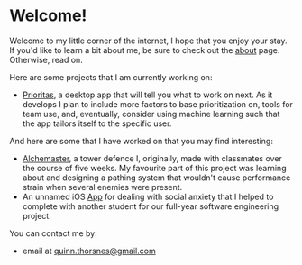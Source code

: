 <head>
<title>Home</title>
</head>

# Welcome!
Welcome to my little corner of the internet, I hope that you enjoy your stay.
If you'd like to learn a bit about me, be sure to check out the [about](about.md) page.
Otherwise, read on.

Here are some projects that I am currently working on:
* [Prioritas](https://github.com/Sionth/Prioritas), a desktop app that will tell you what to work on next. As it develops I plan to include more factors to base prioritization on, tools for team use, and, eventually, consider using machine learning such that the app tailors itself to the specific user.

And here are some that I have worked on that you may find interesting:
* [Alchemaster](Alchemaster/Alchemaster_Old/index.html), a tower defence I, originally, made with classmates over the course of five weeks. My favourite part of this project was learning about and designing a pathing system that wouldn't cause performance strain when several enemies were present.
* An unnamed iOS [App](https://github.com/RobertGiles/App) for dealing with social anxiety that I helped to complete with another student for our full-year software engineering project.

You can contact me by:
* email at quinn.thorsnes@gmail.com
